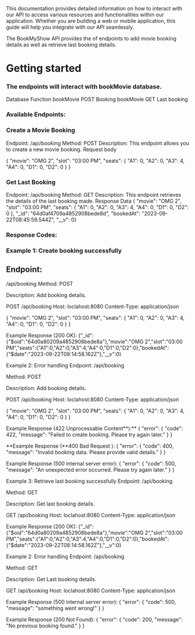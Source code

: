 This documentation provides detailed information on how to interact with our API to access various resources and functionalities within our application. Whether you are building a web or mobile application, this guide will help you integrate with our API seamlessly.

The BookMyShow API provides the of endpoints to add movie booking details as well as retrieve last booking details.
# Getting started

<h3>The endpoints will interact with bookMovie database.</h3>
 
Database	Function
bookMovie	POST Booking
bookMovie	GET Last booking

<h3>Available Endpoints:</h3>

<h3>Create a Movie Booking</h3>

Endpoint: /api/booking
Method: POST
Description: This endpoint allows you to create a new movie booking.
Request body

{ "movie": "OMG 2", "slot": "03:00 PM", "seats": { "A1": 0, "A2": 0, "A3": 4, "A4": 0, "D1": 0, "D2": 0 } }

<h3>Get Last Booking</h3>

Endpoint: /api/booking
Method: GET
Description: This endpoint retrieves the details of the last booking made.
Response Data
{ "movie": "OMG 2", "slot": "03:00 PM", "seats": { "A1": 0, "A2": 0, "A3": 4, "A4": 0, "D1": 0, "D2": 0 }, "_id": "64d0af4709a4852908bede8d", "bookedAt": "2023-09-22T08:45:59.544Z", "__v": 0}

<h3>Response Codes:</h3>

<h3>Example 1: Create booking successfully</h3>

<h2>Endpoint:</h2> /api/booking

</h2>Method:</> POST

Description: Add booking details.

POST /api/booking Host: loclahost:8080 Content-Type: application/json

{ "movie": "OMG 2", "slot": "03:00 PM", "seats": { "A1": 0, "A2": 0, "A3": 4, "A4": 0, "D1": 0, "D2": 0 } }

Example Response (200 OK):
{"_id":{"$oid":"64d0a80209a4852908bede8a"},"movie":"OMG 2","slot":"03:00 PM","seats":{"A1":0,"A2":0,"A3":4,"A4":0,"D1":0,"D2":0},"bookedAt":{"$date":"2023-09-22T08:14:58.162Z"},"__v":0}

Example 2: Error handling
Endpoint: /api/booking

Method: POST

Description: Add booking details.

POST /api/booking Host: loclahost:8080 Content-Type: application/json

{ "movie": "OMG 2", "slot": "03:00 PM", "seats": { "A1": 0, "A2": 0, "A3": 4, "A4": 0, "D1": 0, "D2": 0 } }

Example Response (422 Unprocessable Content**):**
{
"error": {
"code": 422,
"message": "Failed to create booking. Please try again later."
}
}

**Example Response (**400 Bad Request ):
{
"error": {
"code": 400,
"message": "Invalid booking data. Please provide valid details."
}
}

Example Response (500 internal server error):
{
"error": {
"code": 500,
"message": "An unexpected error occurred. Please try again later."
}
}

Example 3: Retrieve last booking successfully
Endpoint: /api/booking

Method: GET

Description: Get last booking details.

GET /api/booking Host: loclahost:8080 Content-Type: application/json

Example Response (200 OK):
{"_id":{"$oid":"64d0a80209a4852908bede8a"},"movie":"OMG 2","slot":"03:00 PM","seats":{"A1":0,"A2":0,"A3":4,"A4":0,"D1":0,"D2":0},"bookedAt":{"$date":"2023-09-22T08:14:58.162Z"},"__v":0}

Example 2: Error handling
Endpoint: /api/booking

Method: GET

Description: Get Last booking details.

GET /api/booking Host: loclahost:8080 Content-Type: application/json

Example Response (500 internal server error):
{
"error": {
"code": 500,
"message": "something went wrong!"
}
}

Example Response (200 Not Found):
{
"error": {
"code": 200,
"message": "No previous booking found."
}
}
